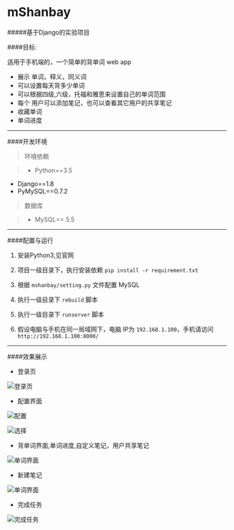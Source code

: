 # mShanbay

#####基于Django的实验项目

####目标:

适用于手机端的，一个简单的背单词 web app

* 展示 单词，释义，同义词
* 可以设置每天背多少单词
* 可以根据四级,六级，托福和雅思来设置自己的单词范围
* 每个 用户可以添加笔记，也可以查看其它用户的共享笔记
* 收藏单词
* 单词进度

---
####开发环境

>环境依赖

>* Python==3.5
* Django==1.8
* PyMySQL==0.7.2

>数据库

>* MySQL== 5.5


---

####配置与运行


1. 安装Python3,见官网

2. 项目一级目录下，执行安装依赖 `pip install -r requirement.txt`

3. 根据 `mshanbay/setting.py` 文件配置 MySQL

4. 执行一级目录下 `rebuild` 脚本

5. 执行一级目录下 `runserver` 脚本

6. 假设电脑与手机在同一局域网下，电脑 IP为 `192.168.1.100`，手机请访问 `http://192.168.1.100:8000/`

---

####效果展示

* 登录页

![登录页](http://ww4.sinaimg.cn/mw690/44894cbbgw1f44mxpk53qj20u01hc76d.jpg)

* 配置界面

![配置](http://ww4.sinaimg.cn/mw690/44894cbbgw1f44nqhqi07j20u01hcq6s.jpg)

![选择](http://ww2.sinaimg.cn/mw690/44894cbbgw1f44nqj3nhwj20u01hc41l.jpg)

* 背单词界面,单词进度,自定义笔记，用户共享笔记

![单词界面](http://ww3.sinaimg.cn/mw690/44894cbbgw1f44mxr8c2xj20u01hcwib.jpg)

* 新建笔记

![单词界面](http://ww3.sinaimg.cn/mw690/44894cbbgw1f44mxr0tr8j20u01hc799.jpg)

* 完成任务

![完成任务](http://ww3.sinaimg.cn/mw690/44894cbbgw1f44nqhk6e6j20u01hc0vq.jpg)









